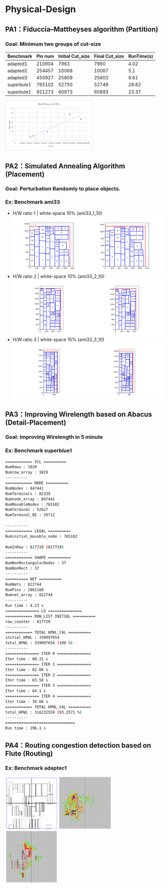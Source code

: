 # Physical-Design
## PA1：Fiduccia–Mattheyses algorithm (Partition)
### Goal: Minimum two groups of cut-size

| Benchmark | Pin num | Initial Cut_size | Final Cut_size | RunTime(s) |
| --- |--- |--- |--- |--- |
| adapted1	  | 210904	| 7963	 | 7960	| 4.02 |
| adapted2	  | 254457	| 10068 | 10067	| 5.1  |
| adapted3	  | 450927	| 25809 | 25803	| 9.61 |
| superbule1	| 765102	| 52750 | 52749	| 28.62 |
| superbule1	| 921273	| 60973 | 60893	| 23.37 |

<img src="https://github.com/xkllkx/NCKU_Physical_Design/blob/main/PA1_FM/FM.png" width="55%" height="55%">

## PA2：Simulated Annealing Algorithm (Placement)
### Goal: Perturbation Randomly to place objects.
### Ex: Benchmark ami33
- H/W ratio 1 | white-space 10% (ami33_1_10)
<img src="https://github.com/xkllkx/NCKU_Physical_Design/blob/main/PA2_SA/final_solution/ami33_1_10/ami33_1_10_1099_1127.png" width="50%" height="50%"><img src="https://github.com/xkllkx/NCKU_Physical_Design/blob/main/PA2_SA/final_solution/ami33_1_15/ami33_1_15_1099_1127.png" width="50%" height="50%">
- H/W ratio 2 | white-space 10% (ami33_2_10)
<img src="https://github.com/xkllkx/NCKU_Physical_Design/blob/main/PA2_SA/final_solution/ami33_2_10/ami33_2_10_784_1589.png" width="50%" height="50%"><img src="https://github.com/xkllkx/NCKU_Physical_Design/blob/main/PA2_SA/final_solution/ami33_2_15/ami33_2_15_784_1589.png" width="50%" height="50%">
- H/W ratio 3 | white-space 10% (ami33_3_10)
<img src="https://github.com/xkllkx/NCKU_Physical_Design/blob/main/PA2_SA/final_solution/ami33_3_10/ami33_3_10_651_1904.png" width="50%" height="50%"><img src="https://github.com/xkllkx/NCKU_Physical_Design/blob/main/PA2_SA/final_solution/ami33_3_15/ami33_3_15_651_1904.png" width="50%" height="50%">

## PA3：Improving Wirelength based on Abacus (Detail-Placement)
### Goal: Improving Wirelength in 5 minute
### Ex: Benchmark superblue1
```bash
============ SCL ==========
NumRows : 1829
Numrow_array : 1829
----------
============ NODE ==========
NumNodes : 847441
NumTerminals : 82339
Numnode_array : 847441
NumMovableNodes : 765102
NumTerminal : 52627
NumTerminal_NI : 29712

----------
============ LEGAL ==========
Numinitial_movable_node : 765102

NumInRow : 817729 (817729)
----------
============ SHAPE ==========
NumNonRectangularNodes : 37
NumNonRect : 37
----------
========== NET ==========
NumNets : 822744
NumPins : 2861188
Numnet_array : 822744
----------
Run time : 4.23 s
=============== LG ===============
============ ROW_LIST INITIAL ==========
row_counter : 817729
----------
============ TOTAL HPWL_CAL ==========
initial_HPWL : 339097654
total_HPWL : 339097654 (100 %)
----------
=============== ITER 0 ===============
Iter time : 60.31 s
=============== ITER 1 ===============
Iter time : 62.66 s
=============== ITER 2 ===============
Iter time : 63.58 s
=============== ITER 3 ===============
Iter time : 64.1 s
=============== ITER 4 ===============
Iter time : 39.66 s
============ TOTAL HPWL_CAL ==========
total_HPWL : 316232559 (93.2571 %)
----------
===============================
Run time : 296.1 s
```
## PA4：Routing congestion detection based on Flute (Routing)
### Ex: Benchmark adaptec1
<img src="https://github.com/xkllkx/NCKU_Physical_Design/blob/main/PA4_CE/output/adaptec1_block_dpx.png" width="33%" height="33%">
<img src="https://github.com/xkllkx/NCKU_Physical_Design/blob/main/PA4_CE/output/adaptec1_H_dpx.png" width="33%" height="33%">
<img src="https://github.com/xkllkx/NCKU_Physical_Design/blob/main/PA4_CE/output/adaptec1_V_dpx.png" width="33%" height="33%">

